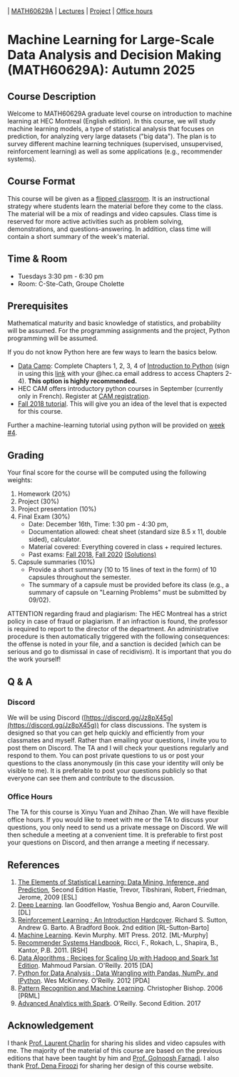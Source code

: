| [MATH60629A](main.md) | [Lectures](lectures.md) | [Project](project.md) | [Office hours](office_hr.md)
# Machine Learning for Large-Scale Data Analysis and Decision Making (MATH60629A): Autumn 2025

## Course Description
Welcome to MATH60629A graduate level course on introduction to machine learning at HEC Montreal (English edition). <!-- This is the English edition of the course, for the French edition, please check [here](http://www.cs.toronto.edu/~lcharlin/courses/60629/index_fr.html)..-->
In this course, we will study machine learning models, a type of statistical analysis that focuses on prediction, for analyzing very large datasets ("big data").
The plan is to survey different machine learning techniques (supervised, unsupervised, reinforcement learning) as well as some applications (e.g., recommender systems).


## Course Format
This course will be given as a [flipped classroom](https://en.wikipedia.org/wiki/Flipped_classroom). It is an instructional strategy where students learn the material before they come to the class. The material will be a mix of readings and video capsules. Class time is reserved for more active activities such as problem solving, demonstrations, and questions-answering. In addition, class time will contain a short summary of the week's material.

## Time & Room
- Tuesdays 3:30 pm - 6:30 pm
- Room: C-Ste-Cath, Groupe Cholette

<!--## Feedback-->
<!-- Please use this [form](https://forms.gle/VVNQogf2fBi9tKq38) to provide feedback about the course.-->

## Prerequisites
Mathematical maturity and basic knowledge of statistics, and probability will be assumed. 
For the programming assignments and the project, Python programming will be assumed. 
<!-- Please fill in the following survey. Survey-[Student Introduction suvery](https://forms.gle/jnwjMkkSXYiZShqE9), due **January 15, 2024**.-->

If you do not know Python here are few ways to learn the basics below. 

- [Data Camp](https://www.datacamp.com/onboarding/create_account?track_id=17): Complete Chapters 1, 2, 3, 4 of [Introduction to Python](https://app.datacamp.com/learn/courses/intro-to-python-for-data-science) (sign in using this [link](https://www.datacamp.com/groups/shared_links/b075891d0bece0a03bb8744db45970cea56d601363aaf141e80cc8a5654f0c6e) with your @hec.ca email address to access Chapters 2-4). **This option is highly recommended.**
- HEC CAM offers introductory python courses in September (currently only in French). Register at [CAM registration](https://inscription.hec.ca/cams/).
- [Fall 2018 tutorial](http://www.cs.toronto.edu/~lcharlin/courses/60629/tutorial_f18.html). This will give you an idea of the level that is expected for this course.  

Further a machine-learning tutorial using python will be provided on [week #4](lectures.md).

## Grading
Your final score for the course will be computed using the following weights:

1. Homework (20%)
2. Project (30%)
3. Project presentation (10%)
4. Final Exam (30%)
    - Date: December 16th, Time: 1:30 pm - 4:30 pm,
    - Documentation allowed: cheat sheet (standard size 8.5 x 11, double sided), calculator.
    - Material covered: Everything covered in class + required lectures.
    - Past exams: [Fall 2018](https://www.cs.toronto.edu/~lcharlin/courses/60629/exam_80629_A18.pdf), [Fall 2020](https://www.cs.toronto.edu/~lcharlin/courses/60629/examen_80629A_F20.pdf) [(Solutions)](https://www.cs.toronto.edu/~lcharlin/courses/60629/examen_80629A_F20_solutions.pdf)
5. Capsule summaries (10%)
    - Provide a short summary (10 to 15 lines of text in the form) of 10 capsules throughout the semester.
    - The summary of a capsule must be provided before its class (e.g., a summary of capsule on "Learning Problems" must be submitted by 09/02).

ATTENTION regarding fraud and plagiarism: The HEC Montreal has a strict policy in case of fraud or plagiarism. If an infraction is found, the professor is required to report to the director of the department. An administrative procedure is then automatically triggered with the following consequences: the offense is noted in your file, and a sanction is decided (which can be serious and go to dismissal in case of recidivism). It is important that you do the work yourself!

## Q & A 
### Discord
We will be using Discord ([https://discord.gg/Jz8pX45g](https://discord.gg/Jz8pX45g)) for class discussions. The system is designed so that you can get help quickly and efficiently from your classmates and myself. Rather than emailing your questions, I invite you to post them on Discord. The TA and I will check your questions regularly and respond to them. You can post private questions to us or post your questions to the class anonymously (in this case your identity will only be visible to me). It is preferable to post your questions publicly so that everyone can see them and contribute to the discussion. 

### Office Hours 
The TA for this course is Xinyu Yuan and Zhihao Zhan. We will have flexible office hours. If you would like to meet with me or the TA to discuss your questions, you only need to send us a private message on Discord. We will then schedule a meeting at a convenient time. It is preferable to first post your questions on Discord, and then arrange a meeting if necessary. 

## References
1. [The Elements of Statistical Learning: Data Mining, Inference, and Prediction](https://hastie.su.domains/ElemStatLearn/), Second Edition Hastie, Trevor, Tibshirani, Robert, Friedman, Jerome, 2009 [ESL]
2. [Deep Learning](http://deeplearningbook.org/). Ian Goodfellow, Yoshua Bengio and, Aaron Courville. [DL]
3. [Reinforcement Learning : An Introduction Hardcover](http://incompleteideas.net/book/the-book-2nd.html). Richard S. Sutton, Andrew G. Barto. A Bradford Book. 2nd edition [RL-Sutton-Barto]
4. [Machine Learning](https://probml.github.io/pml-book/book0.html). Kevin Murphy. MIT Press. 2012. [ML-Murphy]
5. [Recommender Systems Handbook](), Ricci, F., Rokach, L., Shapira, B., Kantor, P.B. 2011. [RSH]
6. [Data Algorithms : Recipes for Scaling Up with Hadoop and Spark 1st Edition](https://www.springer.com/gp/book/9780387858203). Mahmoud Parsian. O'Reilly. 2015 [DA]
7. [Python for Data Analysis : Data Wrangling with Pandas, NumPy, and IPython](https://bedford-computing.co.uk/learning/wp-content/uploads/2015/10/Python-for-Data-Analysis.pdf). Wes McKinney. O'Reilly. 2012 [PDA]
8. [Pattern Recognition and Machine Learning](http://users.isr.ist.utl.pt/~wurmd/Livros/school/Bishop%20-%20Pattern%20Recognition%20And%20Machine%20Learning%20-%20Springer%20%202006.pdf). Christopher Bishop. 2006 [PRML]
9. [Advanced Analytics with Spark](https://www.oreilly.com/library/view/advanced-analytics-with/9781491972946/). O'Reilly. Second Edition. 2017

## Acknowledgement
I thank [Prof. Laurent Charlin](http://www.cs.toronto.edu/~lcharlin/courses/80-629/) for sharing his slides and video capsules with me. The majority of the material of this course are based on the previous editions that have been taught by him and [Prof. Golnoosh Farnadi](https://gfarnadi.github.io/). I also thank [Prof. Dena Firoozi](https://denafiroozi.github.io/DF/) for sharing her design of this course website.
